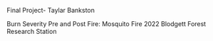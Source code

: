 Final Project- Taylar Bankston

Burn Severity Pre and Post Fire: Mosquito Fire 2022
Blodgett Forest Research Station



